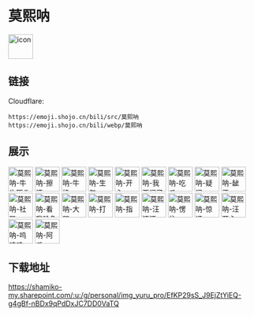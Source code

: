 # 莫熙呐
<img src="https://emoji.shojo.cn/bili/src/莫熙呐/icon.png" width="50" height="50" alt="icon">

## 链接
Cloudflare:
```
https://emoji.shojo.cn/bili/src/莫熙呐
https://emoji.shojo.cn/bili/webp/莫熙呐
```
## 展示
<img src="https://emoji.shojo.cn/bili/src/莫熙呐/莫熙呐-牛牛砸头.png" width="50" height="50" alt="莫熙呐-牛牛砸头">
<img src="https://emoji.shojo.cn/bili/src/莫熙呐/莫熙呐-擦汗.png" width="50" height="50" alt="莫熙呐-擦汗">
<img src="https://emoji.shojo.cn/bili/src/莫熙呐/莫熙呐-牛奶.png" width="50" height="50" alt="莫熙呐-牛奶">
<img src="https://emoji.shojo.cn/bili/src/莫熙呐/莫熙呐-生气.png" width="50" height="50" alt="莫熙呐-生气">
<img src="https://emoji.shojo.cn/bili/src/莫熙呐/莫熙呐-开心.png" width="50" height="50" alt="莫熙呐-开心">
<img src="https://emoji.shojo.cn/bili/src/莫熙呐/莫熙呐-我要闹了.png" width="50" height="50" alt="莫熙呐-我要闹了">
<img src="https://emoji.shojo.cn/bili/src/莫熙呐/莫熙呐-吃瓜.png" width="50" height="50" alt="莫熙呐-吃瓜">
<img src="https://emoji.shojo.cn/bili/src/莫熙呐/莫熙呐-疑问.png" width="50" height="50" alt="莫熙呐-疑问">
<img src="https://emoji.shojo.cn/bili/src/莫熙呐/莫熙呐-龇牙.png" width="50" height="50" alt="莫熙呐-龇牙">
<img src="https://emoji.shojo.cn/bili/src/莫熙呐/莫熙呐-社恐.png" width="50" height="50" alt="莫熙呐-社恐">
<img src="https://emoji.shojo.cn/bili/src/莫熙呐/莫熙呐-看我脸色.png" width="50" height="50" alt="莫熙呐-看我脸色">
<img src="https://emoji.shojo.cn/bili/src/莫熙呐/莫熙呐-大哭.png" width="50" height="50" alt="莫熙呐-大哭">
<img src="https://emoji.shojo.cn/bili/src/莫熙呐/莫熙呐-打.png" width="50" height="50" alt="莫熙呐-打">
<img src="https://emoji.shojo.cn/bili/src/莫熙呐/莫熙呐-指.png" width="50" height="50" alt="莫熙呐-指">
<img src="https://emoji.shojo.cn/bili/src/莫熙呐/莫熙呐-汪汪汪.png" width="50" height="50" alt="莫熙呐-汪汪汪">
<img src="https://emoji.shojo.cn/bili/src/莫熙呐/莫熙呐-愣住.png" width="50" height="50" alt="莫熙呐-愣住">
<img src="https://emoji.shojo.cn/bili/src/莫熙呐/莫熙呐-惊讶.png" width="50" height="50" alt="莫熙呐-惊讶">
<img src="https://emoji.shojo.cn/bili/src/莫熙呐/莫熙呐-汪开心.png" width="50" height="50" alt="莫熙呐-汪开心">
<img src="https://emoji.shojo.cn/bili/src/莫熙呐/莫熙呐-呜呜呜.png" width="50" height="50" alt="莫熙呐-呜呜呜">
<img src="https://emoji.shojo.cn/bili/src/莫熙呐/莫熙呐-阿瓜.png" width="50" height="50" alt="莫熙呐-阿瓜">

## 下载地址

https://shamiko-my.sharepoint.com/:u:/g/personal/img_yuru_pro/EfKP29sS_J9EjZtYiEQ-g4gBf-nBDx9qPdDxJC7DD0VaTQ